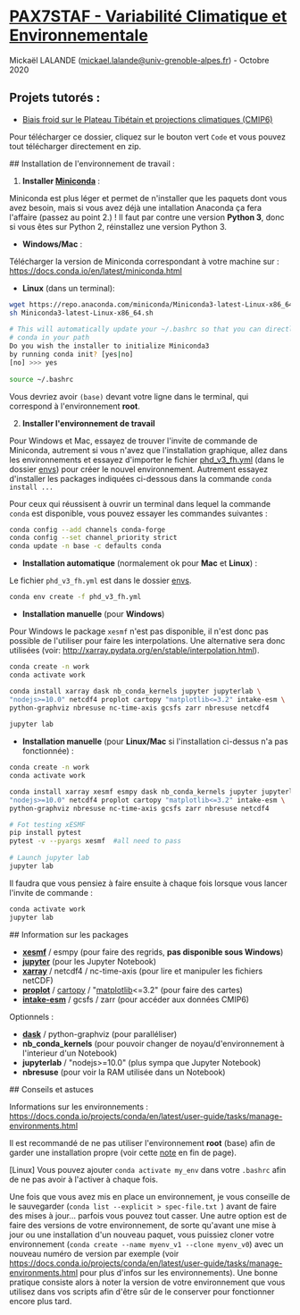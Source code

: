 # [PAX7STAF - Variabilité Climatique et Environnementale](https://chamilo.univ-grenoble-alpes.fr/courses/PAX7STAF/index.php?id_session=0)

Mickaël LALANDE (mickael.lalande@univ-grenoble-alpes.fr) - Octobre 2020

## Projets tutorés :
- [Biais froid sur le Plateau Tibétain et projections climatiques (CMIP6)](HMA_bias_CMIP6)

Pour télécharger ce dossier, cliquez sur le bouton vert `Code` et vous pouvez tout télécharger directement en zip.
  
## Installation de l'environnement de travail :

1. **Installer [Miniconda](https://docs.conda.io/en/latest/miniconda.html)** : 

Miniconda est plus léger et permet de n'installer que les paquets dont vous avez besoin, mais si vous avez déjà une intallation Anaconda ça fera l'affaire (passez au point 2.) ! Il faut par contre une version **Python 3**, donc si vous êtes sur Python 2, réinstallez une version Python 3.

- **Windows/Mac** :

Télécharger la version de Miniconda correspondant à votre machine sur : https://docs.conda.io/en/latest/miniconda.html

- **Linux** (dans un terminal):

```bash
wget https://repo.anaconda.com/miniconda/Miniconda3-latest-Linux-x86_64.sh 
sh Miniconda3-latest-Linux-x86_64.sh 
  
# This will automatically update your ~/.bashrc so that you can directly have
# conda in your path
Do you wish the installer to initialize Miniconda3
by running conda init? [yes|no]
[no] >>> yes
  
source ~/.bashrc  
```
  
Vous devriez avoir `(base)` devant votre ligne dans le terminal, qui correspond à l'environnement **root**.


2. **Installer l'environnement de travail**

Pour Windows et Mac, essayez de trouver l'invite de commande de Miniconda, autrement si vous n'avez que l'installation graphique, allez dans les environnements et essayez d'importer le fichier [phd_v3_fh.yml](envs/phd_v3_fh.yml) (dans le dossier [envs](envs)) pour créer le nouvel environnement. Autrement essayez d'installer les packages indiquées ci-dessous dans la commande `conda install ...`

Pour ceux qui réussisent à ouvrir un terminal dans lequel la commande `conda` est disponible, vous pouvez essayer les commandes suivantes :

```bash
conda config --add channels conda-forge  
conda config --set channel_priority strict  
conda update -n base -c defaults conda  
```

- **Installation automatique** (normalement ok pour **Mac** et **Linux**) :

Le fichier `phd_v3_fh.yml` est dans le dossier [envs](envs).

```bash
conda env create -f phd_v3_fh.yml 
```

- **Installation manuelle** (pour **Windows**)

Pour Windows le package `xesmf` n'est pas disponible, il n'est donc pas possible de l'utiliser pour faire les interpolations. Une alternative sera donc utilisées (voir: http://xarray.pydata.org/en/stable/interpolation.html).

```bash
conda create -n work
conda activate work

conda install xarray dask nb_conda_kernels jupyter jupyterlab \
"nodejs>=10.0" netcdf4 proplot cartopy "matplotlib<=3.2" intake-esm \
python-graphviz nbresuse nc-time-axis gcsfs zarr nbresuse netcdf4
  
jupyter lab
```

- **Installation manuelle** (pour **Linux/Mac** si l'installation ci-dessus n'a pas fonctionnée) :

```bash
conda create -n work
conda activate work

conda install xarray xesmf esmpy dask nb_conda_kernels jupyter jupyterlab \
"nodejs>=10.0" netcdf4 proplot cartopy "matplotlib<=3.2" intake-esm \
python-graphviz nbresuse nc-time-axis gcsfs zarr nbresuse netcdf4

# Fot testing xESMF
pip install pytest  
pytest -v --pyargs xesmf  #all need to pass
  
# Launch jupyter lab
jupyter lab
```

Il faudra que vous pensiez à faire ensuite à chaque fois lorsque vous lancer l'invite de commande :
```bash
conda activate work
jupyter lab
```

## Information sur les packages


- **[xesmf](https://xesmf.readthedocs.io/en/latest/)** / esmpy (pour faire des regrids, **pas disponible sous Windows**)
- **[jupyter](https://jupyter.org/)** (pour les Jupyter Notebook)
- **[xarray](http://xarray.pydata.org/en/stable/)** / netcdf4 / nc-time-axis (pour lire et manipuler les fichiers netCDF)
- **[proplot](https://proplot.readthedocs.io/en/latest/)** / [cartopy](https://scitools.org.uk/cartopy/docs/latest/) / "[matplotlib](https://matplotlib.org/)<=3.2" (pour faire des cartes)
- **[intake-esm](https://intake-esm.readthedocs.io/en/latest/)** / gcsfs / zarr (pour accéder aux données CMIP6)

Optionnels :

- **[dask](https://dask.org/)** / python-graphviz  (pour paralléliser)
- **nb_conda_kernels** (pour pouvoir changer de noyau/d'environnement à l'interieur d'un Notebook)
- **jupyterlab** / "nodejs>=10.0" (plus sympa que Jupyter Notebook)
- **nbresuse** (pour voir la RAM utilisée dans un Notebook)

## Conseils et astuces

Informations sur les environnements : https://docs.conda.io/projects/conda/en/latest/user-guide/tasks/manage-environments.html


Il est recommandé de ne pas utiliser l'environnement **root** (base) afin de garder une installation propre (voir cette [note](https://conda-forge.org/docs/user/introduction.html) en fin de page). 

[Linux] Vous pouvez ajouter `conda activate my_env` dans votre `.bashrc` afin de ne pas avoir à l'activer à chaque fois.

Une fois que vous avez mis en place un environnement, je vous conseille de le sauvegarder (`conda list --explicit > spec-file.txt `) avant de faire des mises à jour... parfois vous pouvez tout casser. Une autre option est de faire des versions de votre environnement, de sorte qu'avant une mise à jour ou une installation d'un nouveau paquet, vous puissiez cloner votre environnement (`conda create --name myenv_v1 --clone myenv_v0`) avec un nouveau numéro de version par exemple (voir https://docs.conda.io/projects/conda/en/latest/user-guide/tasks/manage-environments.html pour plus d'infos sur les environnements). Une bonne pratique consiste alors à noter la version de votre environnement que vous utilisez dans vos scripts afin d'être sûr de le conserver pour fonctionner encore plus tard.
  